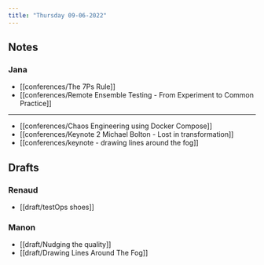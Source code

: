 ```yaml
---
title: "Thursday 09-06-2022"
---
```

## Notes
### Jana
- [[conferences/The 7Ps Rule]]
- [[conferences/Remote Ensemble Testing - From Experiment  to Common Practice]]

---

- [[conferences/Chaos Engineering using Docker Compose]]
- [[conferences/Keynote 2 Michael Bolton - Lost in transformation]]
- [[conferences/keynote - drawing lines around the fog]]

## Drafts
### Renaud
- [[draft/testOps shoes]]

### Manon
- [[draft/Nudging the quality]]
- [[draft/Drawing Lines Around The Fog]]

